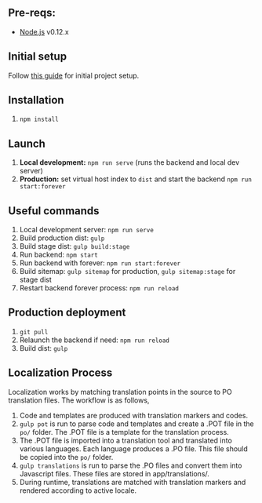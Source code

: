 ## Pre-reqs:

 - [Node.js](https://nodejs.org/) v0.12.x

## Initial setup

Follow [this guide](INSTALL.md) for initial project setup.

## Installation

1. `npm install`

## Launch

1. **Local development:** ``npm run serve`` (runs the backend and local dev server)
2. **Production:** set virtual host index to `dist` and start the backend ``npm run start:forever``

## Useful commands

1. Local development server: ``npm run serve``
2. Build production dist: ``gulp``
3. Build stage dist: ``gulp build:stage``
4. Run backend: ``npm start``
5. Run backend with forever: ``npm run start:forever``
6. Build sitemap: ``gulp sitemap`` for production, ``gulp sitemap:stage`` for stage dist
7. Restart backend forever process: ``npm run reload``

## Production deployment

1. ``git pull``
2. Relaunch the backend if need: ``npm run reload``
4. Build dist: ``gulp``

## Localization Process

Localization works by matching translation points in the source to PO translation
files. The workflow is as follows,

1. Code and templates are produced with translation markers and codes.
2. ``gulp pot`` is run to parse code and templates and create a .POT file in the
   ``po/`` folder. The .POT file is a template for the translation process.
3. The .POT file is imported into a translation tool and translated into various
   languages. Each language produces a .PO file. This file should be copied into
   the ``po/`` folder.
4. ``gulp translations`` is run to parse the .PO files and convert them into
   Javascript files. These files are stored in app/translations/.
5. During runtime, translations are matched with translation markers and rendered
   according to active locale.
